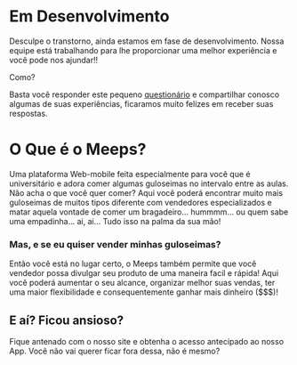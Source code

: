 # Em Desenvolvimento

Desculpe o transtorno, ainda estamos em fase de desenvolvimento. Nossa equipe está trabalhando para lhe proporcionar uma melhor experiência e você pode nos ajundar!!

Como? 

Basta você responder este pequeno [questionário](https://github.com/felipeesalmeida/meeps/edit/master/README.md) e compartilhar conosco algumas de suas experiências, ficaramos muito felizes em receber suas respostas. 

# O Que é o Meeps?

Uma plataforma Web-mobile feita especialmente para você que é universitário e adora comer algumas guloseimas no intervalo entre as aulas. Não acha o que você quer comer? Aqui você poderá encontrar muito mais guloseimas de muitos tipos diferente com vendedores especializados e matar aquela vontade de comer um bragadeiro... hummmm... ou quem sabe uma empadinha... ai, ai... Tudo isso na palma da sua mão!

### Mas, e se eu quiser vender minhas guloseimas?

Então você está no lugar certo, o Meeps também permite que você vendedor possa divulgar seu produto de uma  maneira facil e rápida! Aqui você poderá aumentar o seu alcance, organizar melhor suas vendas, ter uma maior flexibilidade e consequentemente ganhar mais dinheiro ($$$)! 

## E aí? Ficou ansioso?

Fique antenado com o nosso site e obtenha o acesso antecipado ao nosso App. Você não vai querer ficar fora dessa, não é mesmo?
